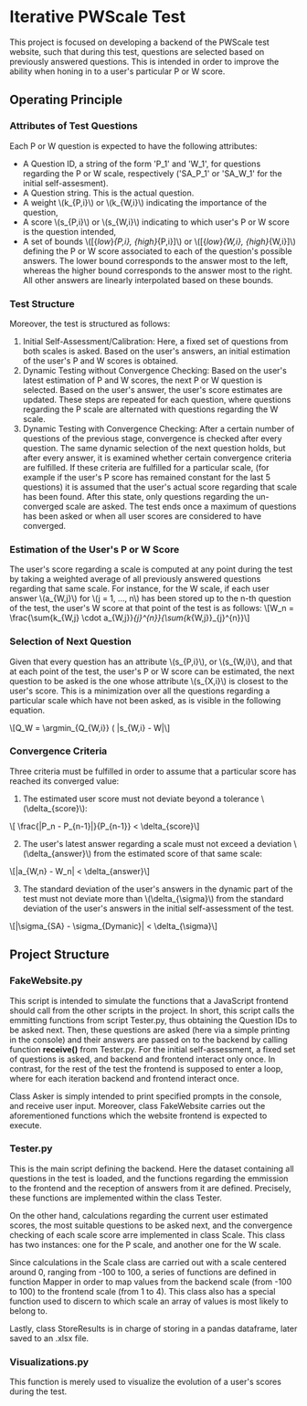 # Iterative PWScale Test

This project is focused on developing a backend of the PWScale test website, such that during this test, questions are selected based on previously answered questions. This is intended in order to improve the ability when honing in to a user's particular P or W score.

## Operating Principle

### Attributes of Test Questions
Each P or W question is expected to have the following attributes:
* A Question ID, a string of the form 'P_1' and 'W_1', for questions regarding the P or W scale, respectively ('SA_P_1' or 'SA_W_1' for the initial self-assesment).
* A Question string. This is the actual question.
* A weight \\(k_{P,i}\\) or \\(k_{W,i}\\) indicating the importance of the question,
* A score \\(s_{P,i}\\) or \\(s_{W,i}\\) indicating to which user's P or W score is the question intended,
* A set of bounds \\([{$low$}_{P,i}, {$high$}_{P,i}]\\) or \\([{$low$}_{W,i}, {$high$}_{W,i}]\\) defining the P or W score associated to each of the question's possible answers. The lower bound corresponds to the answer most to the left, whereas the higher bound corresponds to the answer most to the right. All other answers are linearly interpolated based on these bounds.

### Test Structure

Moreover, the test is structured as follows:
1. Initial Self-Assessment/Calibration: Here, a fixed set of questions from both scales is asked. Based on the user's answers, an initial estimation of the user's P and W scores is obtained.
2. Dynamic Testing without Convergence Checking: Based on the user's latest estimation of P and W scores, the next P or W question is selected. Based on the user's answer, the user's score estimates are updated. These steps are repeated for each question, where questions regarding the P scale are alternated with questions regarding the W scale.
3. Dynamic Testing with Convergence Checking: After a certain number of questions of the previous stage, convergence is checked after every question. The same dynamic selection of the next question holds, but after every answer, it is examined whether certain convergence criteria are fulfilled. If these criteria are fulfilled for a particular scale, (for example if the user's P score has remained constant for the last 5 questions) it is assumed that the user's actual score regarding that scale has been found. After this state, only questions regarding the un-converged scale are asked. The test ends once a maximum of questions has been asked or when all user scores are considered to have converged.

### Estimation of the User's P or W Score

The user's score regarding a scale is computed at any point during the test by taking a weighted average of all previously answered questions regarding that same scale. For instance, for the W scale, if each user answer \\(a_{W,j}\\) for \\(j = 1, ..., n\\) has been stored up to the n-th question of the test, the user's W score at that point of the test is as follows: 
\\[W_n = \frac{\sum{k_{W,j} \cdot a_{W,j}}_{j}^{n}}{\sum{k_{W,j}}_{j}^{n}}\\]

### Selection of Next Question
Given that every question has an attribute \\(s_{P,i}\\), or \\(s_{W,i}\\), and that at each point of the test, the user's P or W score can be estimated, the next question to be asked is the one whose attribute \\(s_{X,i}\\) is closest to the user's score. This is a minimization over all the questions regarding a particular scale which have not been asked, as is visible in the following equation.

\\[Q_W = \argmin_{Q_{W,i}} ( |s_{W,i} -  W|\\]

### Convergence Criteria

Three criteria must be fulfilled in order to assume that a particular score has reached its converged value:
1. The estimated user score must not deviate beyond a tolerance \\(\delta_{score}\\):

\\[ \frac{|P_n - P_{n-1}|}{P_{n-1}} < \delta_{score}\\]

2. The user's latest answer regarding a scale must not exceed a deviation \\(\delta_{answer}\\) from the estimated score of that same scale:

\\[|a_{W,n} - W_n| < \delta_{answer}\\]

3. The standard deviation of the user's answers in the dynamic part of the test must not deviate more than \\(\delta_{\sigma}\\) from the standard deviation of the user's answers in the initial self-assessment of the test.

\\[|\sigma_{SA} - \sigma_{Dymanic}| < \delta_{\sigma}\\]

## Project Structure

### FakeWebsite.py

This script is intended to simulate the functions that a JavaScript frontend should call from the other scripts in the project. In short, this script calls the emmitting functions from script Tester.py, thus obtaining the Question IDs to be asked next. Then, these questions are asked (here via a simple printing in the console) and their answers are passed on to the backend by calling function **receive()** from Tester.py. For the initial self-assessment, a fixed set of questions is asked, and backend and frontend interact only once. In contrast, for the rest of the test the frontend is supposed to enter a loop, where for each iteration backend and frontend interact once.

Class Asker is simply intended to print specified prompts in the console, and receive user input. Moreover, class FakeWebsite carries out the aforementioned functions which the website frontend is expected to execute.

### Tester.py

This is the main script defining the backend. Here the dataset containing all questions in the test is loaded, and the functions regarding the emmission to the frontend and the reception of answers from it are defined. Precisely, these functions are implemented within the class Tester. 

On the other hand, calculations regarding the current user estimated scores, the most suitable questions to be asked next, and the convergence checking of each scale score arre implemented in class Scale. This class has two instances: one for the P scale, and another one for the W scale.

Since calculations in the Scale class are carried out with a scale centered around 0, ranging from -100 to 100, a series of functions are defined in function Mapper in order to map values from the backend scale (from -100 to 100) to the frontend scale (from 1 to 4). This class also has a special function used to discern to which scale an array of values is most likely to belong to.

Lastly, class StoreResults is in charge of storing in a pandas dataframe, later saved to an .xlsx file.

### Visualizations.py

This function is merely used to visualize the evolution of a user's scores during the test.



